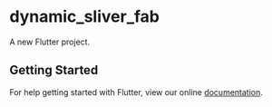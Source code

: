 # dynamic_sliver_fab

A new Flutter project.

## Getting Started

For help getting started with Flutter, view our online
[documentation](https://flutter.io/).
